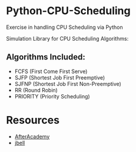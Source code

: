 # Python-CPU-Scheduling
Exercise in handling CPU Scheduling via Python

Simulation Library for CPU Scheduling Algorithms:
## Algorithms Included:
* FCFS (First Come First Serve)
* SJFP (Shortest Job First Preemptive)
* SJFNP (Shortest Job First Non-Preemptive)
* RR (Round Robin)
* PRIORITY (Priority Scheduling)

# Resources
 * [AfterAcademy](https://afteracademy.com/blog/what-is-burst-arrival-exit-response-waiting-turnaround-time-and-throughput#:~:text=Turnaround%20time%20is%20the%20total,first%20time%20to%20its%20completion.&text=For%20example%2C%20if%20we%20take,2%2C%205%2C%2010%20seconds.)
 * [jbell](https://www.cs.uic.edu/~jbell/CourseNotes/OperatingSystems/6_CPU_Scheduling.html)
